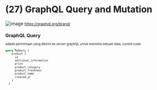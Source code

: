 # (27) GraphQL Query and Mutation #
![image](https://user-images.githubusercontent.com/93898408/232233598-8f14f97b-1569-4d4d-8619-34c56d82121d.png)
<small>https://graphql.org/brand/<small>
## GraphQL Query ##
adalah permintaan yang dikirim ke server graphQL untuk meminta sebuah data, contoh code:
```graphql
query MyQuery {
    product {
      id
      aditional_information
      price
      product_category
      product_freshness
      product_name
      created_at
    }
  }
```
